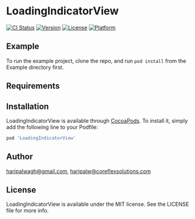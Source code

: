 # LoadingIndicatorView

[![CI Status](http://img.shields.io/travis/haripalwagh@gmail.com/LoadingIndicatorView.svg?style=flat)](https://travis-ci.org/haripalwagh@gmail.com/LoadingIndicatorView)
[![Version](https://img.shields.io/cocoapods/v/LoadingIndicatorView.svg?style=flat)](http://cocoapods.org/pods/LoadingIndicatorView)
[![License](https://img.shields.io/cocoapods/l/LoadingIndicatorView.svg?style=flat)](http://cocoapods.org/pods/LoadingIndicatorView)
[![Platform](https://img.shields.io/cocoapods/p/LoadingIndicatorView.svg?style=flat)](http://cocoapods.org/pods/LoadingIndicatorView)

## Example

To run the example project, clone the repo, and run `pod install` from the Example directory first.

## Requirements

## Installation

LoadingIndicatorView is available through [CocoaPods](http://cocoapods.org). To install
it, simply add the following line to your Podfile:

```ruby
pod 'LoadingIndicatorView'
```

## Author

haripalwagh@gmail.com, haripalw@coreflexsolutions.com

## License

LoadingIndicatorView is available under the MIT license. See the LICENSE file for more info.

